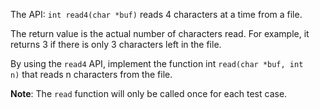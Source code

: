 The API: `int read4(char *buf)` reads 4 characters at a time from a file.

The return value is the actual number of characters read. For example, it returns 3 if there is only 3 characters left in the file.

By using the `read4` API, implement the function int `read(char *buf, int n)` that reads n characters from the file.

**Note**:
The `read` function will only be called once for each test case.